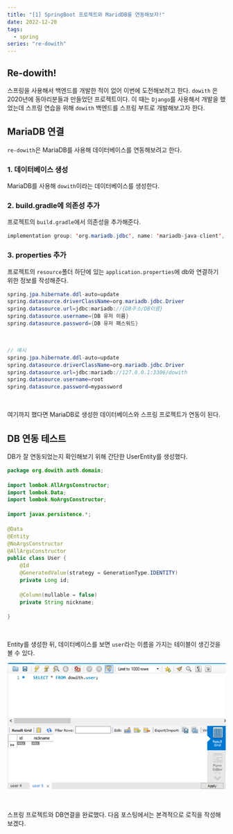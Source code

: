 ```yaml
---
title: "[1] SpringBoot 프로젝트와 MaridDB를 연동해보자!"
date: 2022-12-20
tags:
  - spring
series: "re-dowith"
---
```


## Re-dowith!

스프링을 사용해서 백엔드를 개발한 적이 없어 이번에 도전해보려고 한다. `dowith` 은 2020년에 동아리분들과 만들었던 프로젝트이다. 이 때는 `Django`를 사용해서 개발을 했었는데 스프링 연습을 위해 `dowith` 백엔드를 스프링 부트로 개발해보고자 한다.



## MariaDB 연결

`re-dowith`은 MariaDB를 사용해 데이터베이스를 연동해보려고 한다. 



### 1. 데이터베이스 생성

MariaDB를 사용해 `dowith`이라는 데이터베이스를 생성한다.



### 2. build.gradle에 의존성 추가

프로젝트의 `build.gradle`에서 의존성을 추가해준다. 

```java
implementation group: 'org.mariadb.jdbc', name: 'mariadb-java-client', version: '2.4.1'
```



### 3. properties 추가

프로젝트의 `resource`폴더 하단에 있는 `application.properties`에 db와 연결하기 위한 정보를 작성해준다.

```java
spring.jpa.hibernate.ddl-auto=update
spring.datasource.driverClassName=org.mariadb.jdbc.Driver
spring.datasource.url=jdbc:mariadb://{DB주소/DB이름}
spring.datasource.username={DB 유저 이름}
spring.datasource.password={DB 유저 패스워드}
```

<br/>

```java
// 예시
spring.jpa.hibernate.ddl-auto=update
spring.datasource.driverClassName=org.mariadb.jdbc.Driver
spring.datasource.url=jdbc:mariadb://127.0.0.1:3306/dowith
spring.datasource.username=root
spring.datasource.password=mypassword
```



<br/>

여기까지 했다면 MariaDB로 생성한 데이터베이스와 스프링 프로젝트가 연동이 된다.





## DB 연동 테스트

DB가 잘 연동되었는지 확인해보기 위해 간단한 UserEntity를 생성했다.

```java
package org.dowith.auth.domain;

import lombok.AllArgsConstructor;
import lombok.Data;
import lombok.NoArgsConstructor;

import javax.persistence.*;

@Data
@Entity
@NoArgsConstructor
@AllArgsConstructor
public class User {
    @Id
    @GeneratedValue(strategy = GenerationType.IDENTITY)
    private Long id;

    @Column(nullable = false)
    private String nickname;

}
```

<br/>

Entity를 생성한 뒤, 데이터베이스를 보면 `user`라는 이름을 가지는 테이블이 생긴것을 볼 수 있다.

![](empty-db.png)



<br/>

스프링 프로젝트와 DB연결을 완료했다. 다음 포스팅에서는 본격적으로 로직을 작성해보겠다.




